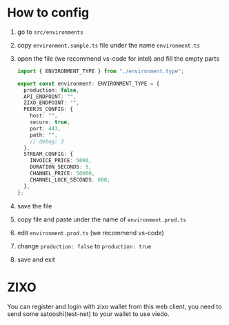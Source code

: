 # How to config

1. go to `src/environments`
1. copy `environment.sample.ts` file under the name `environment.ts`
1. open the file (we recommend vs-code for intel) and fill the empty parts

   ```typescript
   import { ENVIRONMENT_TYPE } from "./environment.type";

   export const environment: ENVIRONMENT_TYPE = {
     production: false,
     API_ENDPOINT: "",
     ZIXO_ENDPOINT: "",
     PEERJS_CONFIG: {
       host: "",
       secure: true,
       port: 443,
       path: "",
       // debug: 3
     },
     STREAM_CONFIG: {
       INVOICE_PRICE: 5000,
       DURATION_SECONDS: 5,
       CHANNEL_PRICE: 50000,
       CHANNEL_LOCK_SECONDS: 600,
     },
   };
   ```

1. save the file
1. copy file and paste under the name of `environment.prod.ts`
1. edit `environment.prod.ts` (we recommend vs-code)
1. change `production: false` to `production: true`
1. save and exit

# ZIXO

You can register and login with zixo wallet from this web client, you need to send some satooshi(test-net) to your wallet to use viedo.
